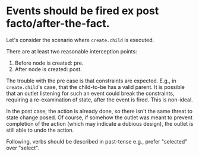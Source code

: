 # Events should be fired ex post facto/after-the-fact.

Let's consider the scenario where `create.child` is executed.

There are at least two reasonable interception points:

1. Before node is created: pre.
1. After node is created: post.

The trouble with the pre case is that constraints are expected. E.g., in `create.child`'s case, that the child-to-be has a valid parent. It is possible that an outlet listening for such an event could break the constraints, requiring a re-examination of state, after the event is fired. This is non-ideal.

In the post case, the action is already done, so there isn't the same threat to state change posed. Of course, if somehow the outlet was meant to prevent completion of the action (which may indicate a dubious design), the outlet is still able to undo the action.

Following, verbs should be described in past-tense e.g., prefer "selected" over "select".